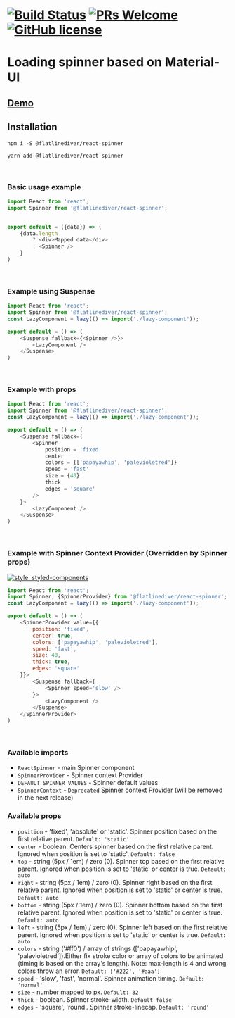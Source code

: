 # [![Build Status](https://travis-ci.com/flatlinediver/react-spinner.svg?branch=master)](https://travis-ci.com/flatlinediver/react-spinner) [![PRs Welcome](https://img.shields.io/badge/PRs-welcome-brightgreen.svg)](https://github.com/flatlinediver/react-spinner/blob/master/CONTRIBUTING.md) [![GitHub license](https://img.shields.io/badge/license-MIT-blue.svg)](https://github.com/flatlinediver/react-spinner/blob/master/LICENSE)

# Loading spinner based on Material-UI

## [Demo](https://react-spinner.netlify.com/)

## Installation

```
npm i -S @flatlinediver/react-spinner

```
```
yarn add @flatlinediver/react-spinner

```

<br/>

### Basic usage example

```js
import React from 'react';
import Spinner from '@flatlinediver/react-spinner';


export default = ({data}) => (
    {data.length
        ? <div>Mapped data</div>
        : <Spinner />
    }
)
```

<br />

### Example using Suspense

```js
import React from 'react';
import Spinner from '@flatlinediver/react-spinner';
const LazyComponent = lazy(() => import('./lazy-component'));

export default = () => (
    <Suspense fallback={<Spinner />}>
        <LazyComponent />
    </Suspense>
)
```

<br />


### Example with props

```js
import React from 'react';
import Spinner from '@flatlinediver/react-spinner';
const LazyComponent = lazy(() => import('./lazy-component'));

export default = () => (
    <Suspense fallback={
        <Spinner
            position = 'fixed'
            center
            colors = {['papayawhip', 'palevioletred']}
            speed = 'fast'
            size = {40}
            thick
            edges = 'square'
        />
    }>
        <LazyComponent />
    </Suspense>
)
```

<br />

### Example with Spinner Context Provider (Overridden by Spinner props)

[![style: styled-components](https://img.shields.io/badge/style-%F0%9F%92%85%20styled--components-orange.svg?colorB=daa357&colorA=db748e)](https://github.com/styled-components/styled-components)

```js
import React from 'react';
import Spinner, {SpinnerProvider} from '@flatlinediver/react-spinner';
const LazyComponent = lazy(() => import('./lazy-component'));

export default = () => (
    <SpinnerProvider value={{
        position: 'fixed',
        center: true,
        colors: ['papayawhip', 'palevioletred'],
        speed: 'fast',
        size: 40,
        thick: true,
        edges: 'square'
    }}>
        <Suspense fallback={
            <Spinner speed='slow' />
        }>
            <LazyComponent />
        </Suspense>
    </SpinnerProvider>
)
```

<br />

### Available imports
- `ReactSpinner` - main Spinner component
- `SpinnerProvider` - Spinner context Provider
- `DEFAULT_SPINNER_VALUES` - Spinner default values
- `SpinnerContext` - `Deprecated`  Spinner context Provider (will be removed in the next release)

### Available props

- `position` - 'fixed', 'absolute' or 'static'. Spinner position based on the first relative parent. `Default: 'static'`
- `center` -  boolean. Centers spinner based on the first relative parent. Ignored when position is set to 'static'. `Default: false`
- `top` -  string (5px / 1em) / zero (0). Spinner top based on the first relative parent. Ignored when position is set to 'static' or center is true. `Default: auto`
- `right` -  string (5px / 1em) / zero (0). Spinner right based on the first relative parent. Ignored when position is set to 'static' or center is true. `Default: auto`
- `bottom` -  string (5px / 1em) / zero (0). Spinner bottom based on the first relative parent. Ignored when position is set to 'static' or center is true. `Default: auto`
- `left` -  string (5px / 1em) / zero (0). Spinner left based on the first relative parent. Ignored when position is set to 'static' or center is true. `Default: auto`
- `colors` -  string ('#ff0') / array of strings (['papayawhip', 'palevioletred']).Either fix stroke color or array of colors to be animated (timing is based on the array's length). Note: max-length is 4 and wrong colors throw an error. `Default: ['#222', '#aaa']`
- `speed` -  'slow', 'fast', 'normal'. Spinner animation timing. `Default: 'normal'`
- `size` -  number mapped to px. `Default: 32`
- `thick` -  boolean. Spinner stroke-width. `Default false`
- `edges` -  'square', 'round'. Spinner stroke-linecap. `Default: 'round'`